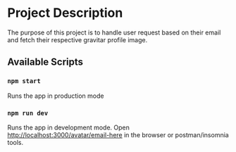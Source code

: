 # Project Description
The purpose of this project is to handle user request based on their email and fetch their respective gravitar profile image.

## Available Scripts

### `npm start`

Runs the app in production mode

### `npm run dev`

Runs the app in development mode.
Open [http://localhost:3000/avatar/email-here](http://localhost:3000/avatar/email-here) in the browser or postman/insomnia tools.